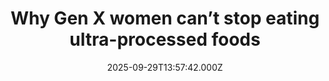 ---
title: "Why Gen X women can’t stop eating ultra-processed foods"
date: 2025-09-29T13:57:42.000Z
category: Health
externalLink: "https://www.sciencedaily.com/releases/2025/09/250929054915.htm"
image: ""
excerpt: "Researchers found that middle-aged adults, especially women, are far more likely to be addicted to ultra-processed foods than older generations. Marketing of diet-focused processed foods in the 1980s may have played a major role. Food addiction was linked to poor health, weight issues, and social isolation, highlighting long-term risks. Experts warn that children today could face even higher addiction rates…"
---
